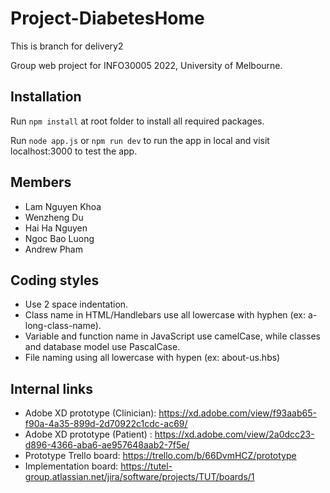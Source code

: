 # Project-DiabetesHome

This is branch for delivery2

Group web project for INFO30005 2022, University of Melbourne.

## Installation

Run `npm install` at root folder to install all required packages.

Run `node app.js` or `npm run dev` to run the app in local and visit localhost:3000 to test the app.

## Members

- Lam Nguyen Khoa
- Wenzheng Du
- Hai Ha Nguyen
- Ngoc Bao Luong
- Andrew Pham

## Coding styles

- Use 2 space indentation.
- Class name in HTML/Handlebars use all lowercase with hyphen (ex: a-long-class-name).
- Variable and function name in JavaScript use camelCase, while classes and database model use PascalCase.
- File naming using all lowercase with hypen (ex: about-us.hbs)

## Internal links

- Adobe XD prototype (Clinician): <https://xd.adobe.com/view/f93aab65-f90a-4a35-899d-2d70922c1cdc-ac69/>
- Adobe XD prototype (Patient) : <https://xd.adobe.com/view/2a0dcc23-d896-4366-aba6-ae957648aab2-7f5e/>
- Prototype Trello board: <https://trello.com/b/66DvmHCZ/prototype>
- Implementation board: <https://tutel-group.atlassian.net/jira/software/projects/TUT/boards/1>
